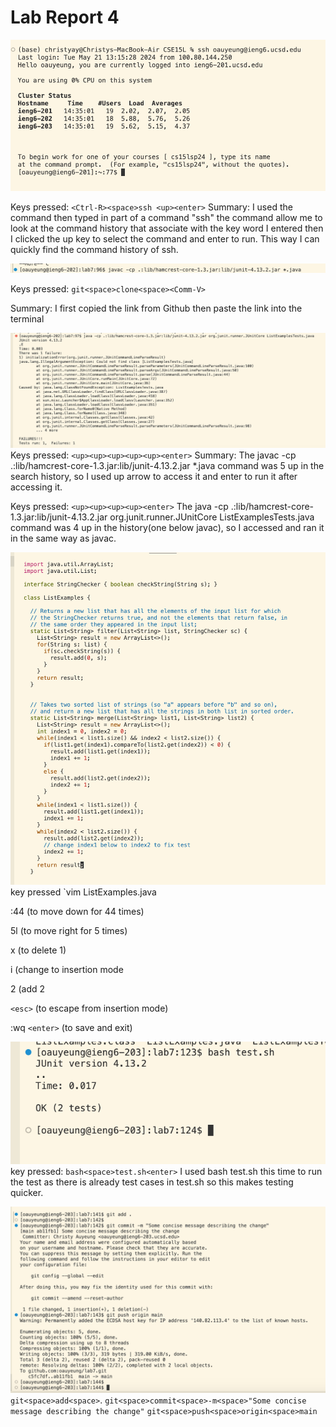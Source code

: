 # Lab Report 4
![Image](lab4.jpg)

Keys pressed: `<Ctrl-R><space>ssh <up><enter>`
Summary: I used the <Ctrl-R> command then typed in part of a command "ssh" the <Ctrl-R> command allow me to look at the command history that associate with the key word I entered then I clicked the up key to select the command and enter to run. This way I can quickly find the command history of ssh.

![Image](lab4b.jpg)

Keys pressed: `git<space>clone<space><Comm-V>`

Summary: I first copied the link from Github then paste the link into the terminal

![Image](lab4c.jpg)
Keys pressed: `<up><up><up><up><up><enter>`
Summary: The javac -cp .:lib/hamcrest-core-1.3.jar:lib/junit-4.13.2.jar *.java command was 5 up in the search history, so I used up arrow to access it and enter to run it after accessing it. 

Keys pressed: `<up><up><up><up><enter>`
The java -cp .:lib/hamcrest-core-1.3.jar:lib/junit-4.13.2.jar org.junit.runner.JUnitCore  ListExamplesTests.java command was 4 up in the history(one below javac), so I accessed and ran it in the same way as javac.

![Image](lab4d.jpg)
key pressed `vim ListExamples.java<Enter>

:44<enter> (to move down for 44 times) 

5l (to move right for 5 times) 

x (to delete 1) 

i (change to insertion mode

2 (add 2

`<esc>` (to escape from insertion mode) 

:wq `<enter>` (to save and exit)

![Image](lab4e.jpg)
key pressed: `bash<space>test.sh<enter>`
I used bash test.sh this time to run the test as there is already test cases in test.sh so this makes testing quicker.


![Image](lab4f.jpg)
`git<space>add<space>`.
`git<space>commit<space>-m<space>"Some concise message describing the change"`
`git<space>push<space>origin<space>main`



